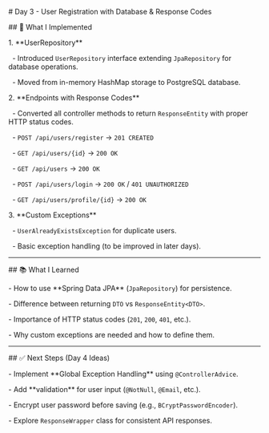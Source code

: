 \# Day 3 - User Registration with Database \& Response Codes



\## 🔨 What I Implemented

1\. \*\*UserRepository\*\*  

&nbsp;  - Introduced `UserRepository` interface extending `JpaRepository` for database operations.  

&nbsp;  - Moved from in-memory HashMap storage to PostgreSQL database.  



2\. \*\*Endpoints with Response Codes\*\*  

&nbsp;  - Converted all controller methods to return `ResponseEntity` with proper HTTP status codes.  

&nbsp;    - `POST /api/users/register` → `201 CREATED`  

&nbsp;    - `GET /api/users/{id}` → `200 OK`  

&nbsp;    - `GET /api/users` → `200 OK`  

&nbsp;    - `POST /api/users/login` → `200 OK` / `401 UNAUTHORIZED`  

&nbsp;    - `GET /api/users/profile/{id}` → `200 OK`  



3\. \*\*Custom Exceptions\*\*  

&nbsp;  - `UserAlreadyExistsException` for duplicate users.  

&nbsp;  - Basic exception handling (to be improved in later days).  



---



\## 📚 What I Learned

\- How to use \*\*Spring Data JPA\*\* (`JpaRepository`) for persistence.  

\- Difference between returning `DTO` vs `ResponseEntity<DTO>`.  

\- Importance of HTTP status codes (`201`, `200`, `401`, etc.).  

\- Why custom exceptions are needed and how to define them.  



---



\## ✅ Next Steps (Day 4 Ideas)

\- Implement \*\*Global Exception Handling\*\* using `@ControllerAdvice`.  

\- Add \*\*validation\*\* for user input (`@NotNull`, `@Email`, etc.).  

\- Encrypt user password before saving (e.g., `BCryptPasswordEncoder`).  

\- Explore `ResponseWrapper` class for consistent API responses.




